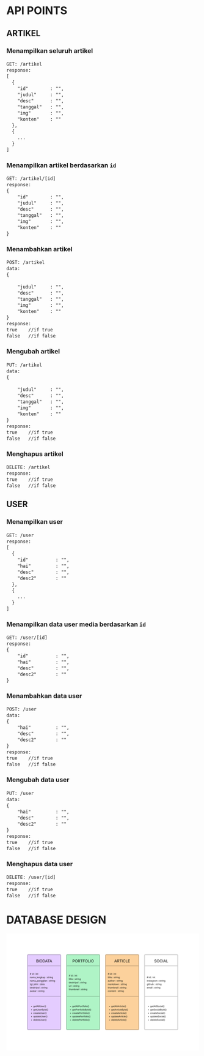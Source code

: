# API POINTS




## ARTIKEL
### Menampilkan seluruh artikel
```
GET: /artikel
response:
[
  {
    "id"        : "",
    "judul"     : "",
    "desc"      : "",
    "tanggal"   : "",
    "img"       : "",
    "konten"    : ""
  },
  {
    ...
  }
]
```
### Menampilkan artikel berdasarkan ```id```
```
GET: /artikel/[id]
response:
{
    "id"        : "",
    "judul"     : "",
    "desc"      : "",
    "tanggal"   : "",
    "img"       : "",
    "konten"    : ""
}
```
### Menambahkan artikel
```
POST: /artikel
data:
{

    "judul"     : "",
    "desc"      : "",
    "tanggal"   : "",
    "img"       : "",
    "konten"    : ""
}
response:
true    //if true
false   //if false
```
### Mengubah artikel
```
PUT: /artikel
data:
{

    "judul"     : "",
    "desc"      : "",
    "tanggal"   : "",
    "img"       : "",
    "konten"    : ""
}
response:
true    //if true
false   //if false
```
### Menghapus artikel
```
DELETE: /artikel
response:
true    //if true
false   //if false
```


## USER
### Menampilkan user
```
GET: /user
response:
[
  {
    "id"          : "",
    "hai"         : "",
    "desc"        : "",
    "desc2"       : ""
  },
  {
    ...
  }
]
```
### Menampilkan data user media berdasarkan ```id```
```
GET: /user/[id]
response:
{
    "id"          : "",
    "hai"         : "",
    "desc"        : "",
    "desc2"       : ""
}
```
### Menambahkan data user
```
POST: /user
data:
{
    "hai"         : "",
    "desc"        : "",
    "desc2"       : ""
}
response:
true    //if true
false   //if false
```

### Mengubah data user
```
PUT: /user
data:
{
    "hai"         : "",
    "desc"        : "",
    "desc2"       : "" 
}
response:
true    //if true
false   //if false
```
### Menghapus data user
```
DELETE: /user/[id]
response:
true    //if true
false   //if false
```

# DATABASE DESIGN
![Design Database](https://raw.githubusercontent.com/firoos18/tekweb2022/main/assets/img/Database%20Design.png)
